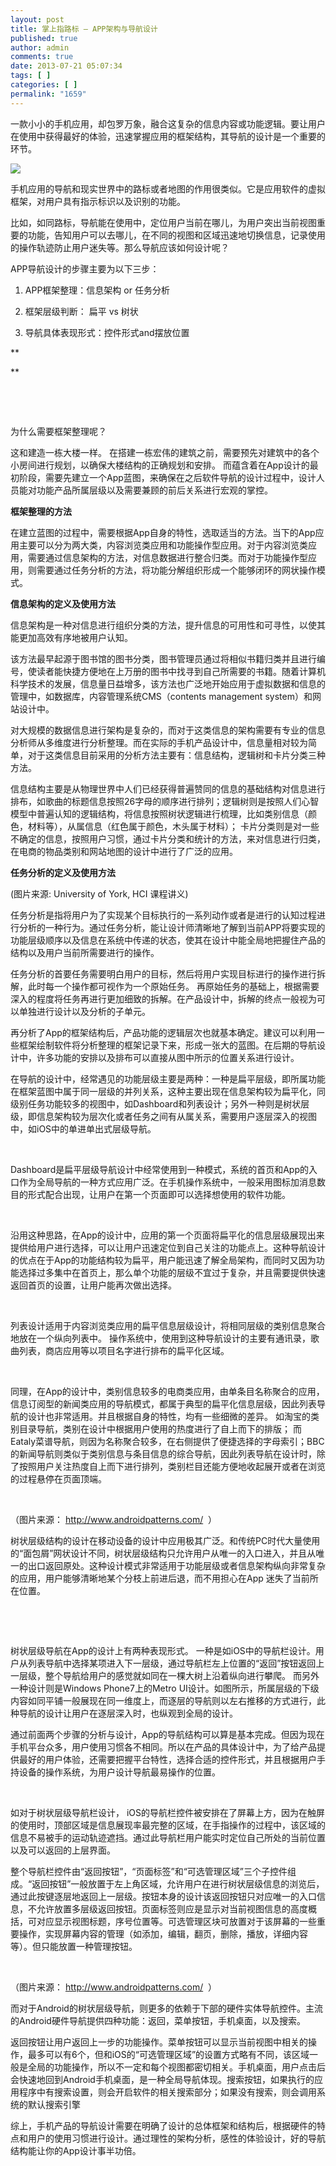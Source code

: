 ```yaml
---
layout: post
title: 掌上指路标 — APP架构与导航设计
published: true
author: admin
comments: true
date: 2013-07-21 05:07:34
tags: [ ]
categories: [ ]
permalink: "1659"
---
```


  一款小小的手机应用，却包罗万象，融合这复杂的信息内容或功能逻辑。要让用户在使用中获得最好的体验，迅速掌握应用的框架结构，其导航的设计是一个重要的环节。


![][1]

手机应用的导航和现实世界中的路标或者地图的作用很类似。它是应用软件的虚拟框架，对用户具有指示标识以及识别的功能。


  


比如，如同路标，导航能在使用中，定位用户当前在哪儿，为用户突出当前视图重要的功能，告知用户可以去哪儿，在不同的视图和区域迅速地切换信息，记录使用的操作轨迹防止用户迷失等。那么导航应该如何设计呢？

APP导航设计的步骤主要为以下三步：
  
1. APP框架整理：信息架构 or 任务分析
  
2. 框架层级判断： 扁平 vs 树状
  
3. 导航具体表现形式：控件形式and摆放位置

**
  
** 

&nbsp;

&nbsp;


  


为什么需要框架整理呢？
  
这和建造一栋大楼一样。 在搭建一栋宏伟的建筑之前，需要预先对建筑中的各个小房间进行规划，以确保大楼结构的正确规划和安排。 而蕴含着在App设计的最初阶段，需要先建立一个App蓝图，来确保在之后软件导航的设计过程中，设计人员能对功能产品所属层级以及需要兼顾的前后关系进行宏观的掌控。

**框架整理的方法**


  


在建立蓝图的过程中，需要根据App自身的特性，选取适当的方法。当下的App应用主要可以分为两大类，内容浏览类应用和功能操作型应用。对于内容浏览类应用，需要通过信息架构的方法，对信息数据进行整合归类。而对于功能操作型应用，则需要通过任务分析的方法，将功能分解组织形成一个能够闭环的网状操作模式。

**信息架构的定义及使用方法**


  


信息架构是一种对信息进行组织分类的方法，提升信息的可用性和可寻性，以使其能更加高效有序地被用户认知。


  


该方法最早起源于图书馆的图书分类，图书管理员通过将相似书籍归类并且进行编号，使读者能快捷方便地在上万册的图书中找寻到自己所需要的书籍。随着计算机科学技术的发展，信息量日益增多，该方法也广泛地开始应用于虚拟数据和信息的管理中，如数据库，内容管理系统CMS（contents management system）和网站设计中。

对大规模的数据信息进行架构是复杂的，而对于这类信息的架构需要有专业的信息分析师从多维度进行分析整理。而在实际的手机产品设计中，信息量相对较为简单，对于这类信息目前采用的分析方法主要有：信息结构，逻辑树和卡片分类三种方法。

信息结构主要是从物理世界中人们已经获得普遍赞同的信息的基础结构对信息进行排布，如歌曲的标题信息按照26字母的顺序进行排列；逻辑树则是按照人们心智模型中普遍认知的逻辑结构，将信息按照树状逻辑进行梳理，比如类别信息（颜色，材料等），从属信息（红色属于颜色，木头属于材料）； 卡片分类则是对一些不确定的信息，按照用户习惯，通过卡片分类和统计的方法，来对信息进行归类，在电商的物品类别和网站地图的设计中进行了广泛的应用。

**任务分析的定义及使用方法**


  



  (图片来源: University of York, HCI 课程讲义)


任务分析是指将用户为了实现某个目标执行的一系列动作或者是进行的认知过程进行分析的一种行为。通过任务分析，能让设计师清晰地了解到当前APP将要实现的功能层级顺序以及信息在系统中传递的状态，使其在设计中能全局地把握住产品的结构以及用户当前所需要进行的操作。

任务分析的首要任务需要明白用户的目标，然后将用户实现目标进行的操作进行拆解，此时每一个操作都可视作为一个原始任务。 再原始任务的基础上，根据需要深入的程度将任务再进行更加细致的拆解。在产品设计中，拆解的终点一般视为可以单独进行设计以及分析的子单元。

再分析了App的框架结构后，产品功能的逻辑层次也就基本确定。建议可以利用一些框架绘制软件将分析整理的框架记录下来，形成一张大的蓝图。在后期的导航设计中，许多功能的安排以及排布可以直接从图中所示的位置关系进行设计。

在导航的设计中，经常遇见的功能层级主要是两种：一种是扁平层级，即所属功能在框架蓝图中属于同一层级的并列关系，这种主要出现在信息架构较为扁平化，同级别任务功能较多的视图中，如Dashboard和列表设计；另外一种则是树状层级，即信息架构较为层次化或者任务之间有从属关系，需要用户逐层深入的视图中，如iOS中的单进单出式层级导航。

&nbsp;


  


Dashboard是扁平层级导航设计中经常使用到一种模式，系统的首页和App的入口作为全局导航的一种方式应用广泛。在手机操作系统中，一般采用图标加消息数目的形式配合出现，让用户在第一个页面即可以选择想使用的软件功能。

&nbsp;


  


沿用这种思路，在App的设计中，应用的第一个页面将扁平化的信息层级展现出来提供给用户进行选择，可以让用户迅速定位到自己关注的功能点上。这种导航设计的优点在于App的功能结构较为扁平，用户能迅速了解全局架构，而同时又因为功能选择过多集中在首页上，那么单个功能的层级不宜过于复杂，并且需要提供快速返回首页的设置，让用户能再次做出选择。

&nbsp;


  


列表设计适用于内容浏览类应用的扁平信息层级设计，将相同层级的类别信息聚合地放在一个纵向列表中。 操作系统中，使用到这种导航设计的主要有通讯录，歌曲列表，商店应用等以项目名字进行排布的扁平化区域。

&nbsp;


  


同理，在App的设计中，类别信息较多的电商类应用，由单条目名称聚合的应用，信息订阅型的新闻类应用的导航模式，都属于典型的扁平化信息层级，因此列表导航的设计也非常适用。并且根据自身的特性，均有一些细微的差异。 如淘宝的类别目录导航，类别在设计中根据用户使用的热度进行了自上而下的排版； 而Eataly菜谱导航，则因为名称聚合较多，在右侧提供了便捷选择的字母索引；BBC的新闻导航则类似于类别信息与条目信息的综合导航，因此列表导航在设计时，除了按照用户关注热度自上而下进行排列，类别栏目还能方便地收起展开或者在浏览的过程悬停在页面顶端。

&nbsp;


  


（图片来源： http://www.androidpatterns.com/  ）

树状层级结构的设计在移动设备的设计中应用极其广泛。和传统PC时代大量使用的“面包屑”网状设计不同，树状层级结构只允许用户从唯一的入口进入，并且从唯一的出口返回原处。这种设计模式非常适用于功能层级或者信息架构纵向非常复杂的应用，用户能够清晰地某个分枝上前进后退，而不用担心在App 迷失了当前所在位置。

&nbsp;


  


&nbsp;


  


树状层级导航在App的设计上有两种表现形式。 一种是如iOS中的导航栏设计。用户从列表导航中选择某项进入下一层级，通过导航栏左上位置的“返回”按钮返回上一层级，整个导航给用户的感觉就如同在一棵大树上沿着纵向进行攀爬。 而另外一种设计则是Windows Phone7上的Metro UI设计。如图所示，所属层级的下级内容如同平铺一般展现在同一维度上，而逐层的导航则以左右推移的方式进行，此种导航的设计让用户在逐层深入时，也纵观到全局的设计。

通过前面两个步骤的分析与设计，App的导航结构可以算是基本完成。但因为现在手机平台众多，用户使用习惯各不相同。所以在产品的具体设计中，为了给产品提供最好的用户体验，还需要把握平台特性，选择合适的控件形式，并且根据用户手持设备的操作系统，为用户设计导航最易操作的位置。

&nbsp;


  


如对于树状层级导航栏设计， iOS的导航栏控件被安排在了屏幕上方，因为在触屏的使用时，顶部区域是信息展现率最完整的区域，在手指操作的过程中，该区域的信息不易被手的运动轨迹遮挡。通过此导航栏用户能实时定位自己所处的当前位置以及可以返回的上层界面。

整个导航栏控件由“返回按钮”，“页面标签”和“可选管理区域”三个子控件组成。“返回按钮”一般放置于左上角区域，允许用户在进行树状层级信息的浏览后，通过此按键逐层地返回上一层级。按钮本身的设计该返回按钮只对应唯一的入口信息，不允许放置多层级返回按钮。页面标签则应是显示对当前视图信息的高度概括，可对应显示视图标题，序号位置等。可选管理区块可放置对于该屏幕的一些重要操作，实现屏幕内容的管理（如添加，编辑，翻页，删除，播放，详细内容等）。但只能放置一种管理按钮。

&nbsp;


  


（图片来源： http://www.androidpatterns.com/  ）

而对于Android的树状层级导航，则更多的依赖于下部的硬件实体导航控件。主流的Android硬件导航提供四种功能：返回，菜单按钮，手机桌面，以及搜索。

返回按钮让用户返回上一步的功能操作。菜单按钮可以显示当前视图中相关的操作，最多可以有6个，但和iOS的“可选管理区域”的设置方式略有不同，该区域一般是全局的功能操作，所以不一定和每个视图都密切相关。手机桌面，用户点击后会快速地回到Android手机桌面，是一种全局导航体现。搜索按钮，如果执行的应用程序中有搜索设置，则会开启软件的相关搜索部分；如果没有搜索，则会调用系统的默认搜索引擎

综上，手机产品的导航设计需要在明确了设计的总体框架和结构后，根据硬件的特点和用户的使用习惯进行设计。通过理性的架构分析，感性的体验设计，好的导航结构能让你的App设计事半功倍。

 [1]: http://mux.baidu.com/img/94/01.JPG